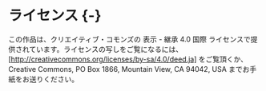 # ライセンス {-}

この作品は、クリエイティブ・コモンズの 表示 - 継承 4.0 国際 ライセンスで提供されています。ライセンスの写しをご覧になるには、[http://creativecommons.org/licenses/by-sa/4.0/deed.ja] をご覧頂くか、Creative Commons, PO Box 1866, Mountain View, CA 94042, USA までお手紙をお送りください。
